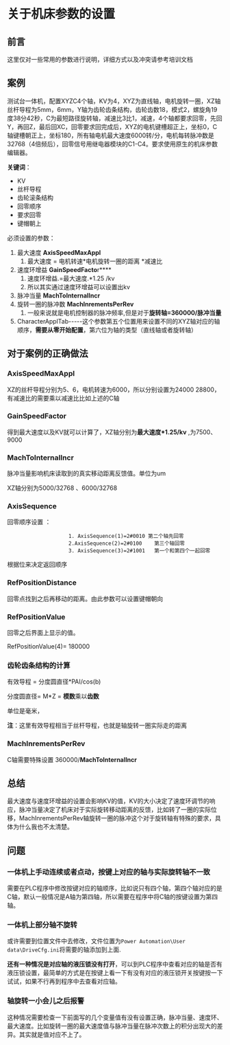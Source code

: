 # 关于机床参数的设置

## 前言

这里仅对一些常用的参数进行说明，详细方式以及冲突请参考培训文档



## 案例

测试台一体机，配置XYZC4个轴，KV为4，XYZ为直线轴，电机旋转一圈，XZ轴丝杆导程为5mm，6mm，Y轴为齿轮齿条结构，齿轮齿数18，模式2，螺旋角19度38分42秒，C为最短路径旋转轴，减速比3比1，减速，4个轴都要求回零，先回Y，再回Z，最后回XC，回零要求回完成后，XYZ的电机键槽超正上，坐标0，C轴键槽朝正上，坐标180，所有轴电机最大速度6000转/分，电机每转脉冲数是32768（4倍频后），回零信号用继电器模块的C1-C4。要求使用原生的机床参数编辑器。

**关键词**： 

- KV 
- 丝杆导程
- 齿轮滚条结构
- 回零顺序
- 要求回零
- 键帽朝上

必须设置的参数：

1. 最大速度    **AxisSpeedMaxAppl**
   1. 最大速度 = 电机转速*电机旋转一圈的距离 *减速比
2. 速度环增益    **GainSpeedFacto**r****
   1. 速度环增益.=最大速度.*1.25 /kv
   2. 所以其实通过速度环增益可以设置出kv
3. 脉冲当量   **MachToInternaIIncr**
4. 旋转一圈的脉冲数     **MachInrementsPerRev**
   1. 一般来说就是电机控制器的脉冲频率,但是对于**旋转轴=360000/脉冲当量**
5. CharacterApplTab-----这个参数第五个位置用来设置不同的XYZ轴对应的轴顺序，**需要从零开始配置**，第六位为轴的类型（直线轴或者旋转轴）

## 对于案例的正确做法

### **AxisSpeedMaxAppl**

XZ的丝杆导程分别为5、6，电机转速为6000，所以分别设置为24000 28800，有减速比的需要乘以减速比比如上述的C轴

### **GainSpeedFacto**r

得到最大速度以及KV就可以计算了，XZ轴分别为**最大速度*1.25/kv** ,为7500、9000

### **MachToInternaIIncr**

脉冲当量影响机床读取到的真实移动距离反馈值。单位为um

XZ轴分别为5000/32768 、6000/32768

### **AxisSequence**

回零顺序设置 ：

						1. AxisSequence(1)=2#0010 第二个轴先回零
						2.AxisSequence(2)=2#0100	第三个轴回零
	      				3. AxisSequence(3)=2#1001	第一个和第四个一起回零
根据位来决定返回顺序



### **RefPositionDistance**

回零点找到之后再移动的距离。由此参数可以设置键帽朝向

### **RefPositionValue**

回零之后界面上显示的值。

RefPositionValue(4)= 180000

### **齿轮齿条结构的计算**

有效导程  = 分度圆直径*PAI/cos(b)

分度圆直径= M*Z = **模数**乘以**齿数**

单位是毫米，

**注**：这里有效导程相当于丝杆导程，也就是轴旋转一圈实际走的距离

### **MachInrementsPerRev**

C轴需要特殊设置 360000/**MachToInternaIIncr**



## 总结

最大速度与速度环增益的设置会影响KV的值，KV的大小决定了速度环调节的响应，脉冲当量决定了机床对于实际旋转移动距离的反馈，比如转了一圈的实际位移，MachInrementsPerRev轴旋转一圈的脉冲这个对于旋转轴有特殊的要求，具体为什么我也不太清楚。

## 问题

### 一体机上手动连续或者点动，按键上对应的轴与实际旋转轴不一致

需要在PLC程序中修改按键对应的轴顺序，比如说只有四个轴，第四个轴对应的是C轴，默认一般情况是A轴为第四轴，所以需要在程序中将C轴的按键设置为第四轴。

### 一体机上部分轴不旋转

或许需要到位置文件中去修改，文件位置为`Power Automation\User data\DriveCfg.ini`将需要的轴添加到上面.

**还有一种情况是对应轴的液压锁没有打开**，可以到PLC程序中查看对应的轴是否有液压锁设置，最简单的方式是在按键上看一下有没有对应的液压锁开关按键按一下试试，如果不行再到程序中去查看对应轴。

### 轴旋转一小会儿之后报警

这种情况需要检查一下前面写的几个变量值有没有设置正确，脉冲当量、速度环、最大速度。比如旋转一圈的最大速度值与脉冲当量在脉冲次数上的积分出现大的差异。其实就是值对应不上了。

